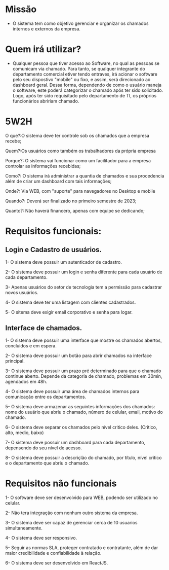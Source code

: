 # Missão

* O sistema tem como objetivo gerenciar e organizar os chamados internos e externos da empresa.

# Quem irá utilizar?

* Qualquer pessoa que tiver acesso ao Software, no qual as pessoas se comunicam via chamado. Para tanto, se qualquer integrante do departamento comercial etiver tendo entraves, irá acionar o software pelo seu dispostivo "mobile" ou fixo, e assim, será direcionado ao dashboard geral. Dessa forma, dependendo de como o usuário maneja o software, este poderá categorizar o chamado após ter sido solicitado. Logo, após ter sido requisitado pelo departamento de TI, os próprios funcionários abririam chamado.


# 5W2H

O que?:O sistema deve ter controle sob os chamados que a empresa recebe;

Quem?:Os usuários como também os trabalhadores da própria empresa

Porque?: O sistema vai funcionar como um facilitador para a empresa controlar as informações recebidas;

Como?: O sistema irá administrar a quantia de chamados e sua procedencia além de criar um dashboard com tais informações;

Onde?: Via WEB, com "suporte" para navegadores no Desktop e mobile

Quando?: Deverá ser finalizado no primeiro semestre de 2023;

Quanto?: Não haverá financero, apenas com equipe se dedicando;



# Requisitos funcionais:

## Login e Cadastro de usuários.

  1- O sistema deve possuir um autenticador de cadastro.
  
  2- O sistema deve possuir um login e senha diferente para cada usuário de cada departamento.
  
  3- Apenas usuários do setor de tecnologia tem a permissão para cadastrar novos usuários.
  
  4- O sistema deve ter uma listagem com clientes cadastrados.
  
  5- O sitema deve exigir email corporativo e senha para logar.
  
## Interface de chamados.

  1- O sistema deve possuir uma interface que mostre os chamados abertos, concluidos e em espera.
  
  2- O sistema deve possuir um botão para abrir chamados na interface principal.
  
  3- O sistema deve possuir um prazo pré determinado para que o chamado continue aberto. Depende da categoria de chamado, problemas em 30min, agendados em 48h.
  
  4- O sistema deve possuir uma área de chamados internos para comunicação entre os departamentos.
  
  5- O sistema deve armazenar as seguintes informações dos chamados: nome do usuário que abriu o chamado, número de celular, email, motivo do chamado.
  
  6- O sistema deve separar os chamados pelo nível critico deles. (Critico, alto, medio, baixo)
  
  7- O sistema deve possuir um dashboard para cada departamento, depensendo do seu nível de acesso.
  
  8- O sistema deve possuir a descriçlão do chamado, por título, nível critico e o departamento que abriu o chamado.

# Requisitos não funcionais

1- O software deve ser desenvolvido para WEB, podendo ser utilizado no celular.

2- Não tera integração com nenhum outro sistema da empresa.

3- O sistema deve ser capaz de gerenciar cerca de 10 usuarios simultaneamente.

4- O sistema deve ser responsivo.

5- Seguir as normas SLA, proteger contratado e contratante, além de dar maior credibilidade e confiabilidade à relação.

6- O sistema deve ser desenvolvido em ReactJS.



